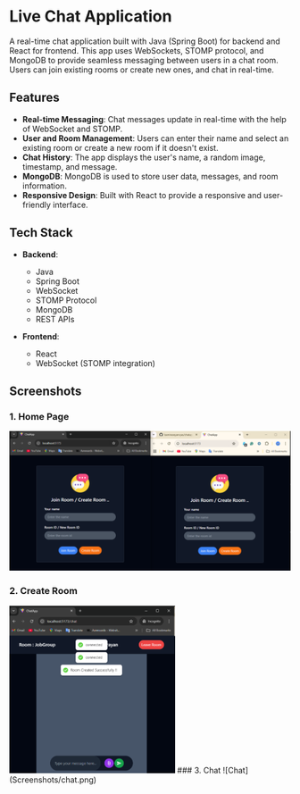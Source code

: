 # Live Chat Application

A real-time chat application built with Java (Spring Boot) for backend and React for frontend. This app uses WebSockets, STOMP protocol, and MongoDB to provide seamless messaging between users in a chat room. Users can join existing rooms or create new ones, and chat in real-time.

## Features

- **Real-time Messaging**: Chat messages update in real-time with the help of WebSocket and STOMP.
- **User and Room Management**: Users can enter their name and select an existing room or create a new room if it doesn't exist.
- **Chat History**: The app displays the user's name, a random image, timestamp, and message.
- **MongoDB**: MongoDB is used to store user data, messages, and room information.
- **Responsive Design**: Built with React to provide a responsive and user-friendly interface.

## Tech Stack

- **Backend**:
  - Java
  - Spring Boot
  - WebSocket
  - STOMP Protocol
  - MongoDB
  - REST APIs

- **Frontend**:
  - React
  - WebSocket (STOMP integration)
 
## Screenshots
### 1. Home Page
![Home Page](Screenshots/HomePage.png)
### 2. Create Room
<img src="Screenshots/CreateRoom.png" alt="Home Page" height="300px" />
### 3. Chat
![Chat](Screenshots/chat.png)
